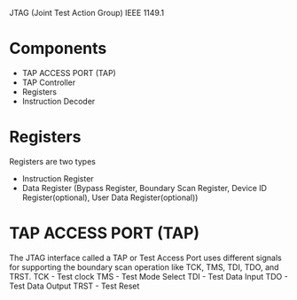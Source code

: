 JTAG (Joint Test Action Group) IEEE 1149.1

# Components
- TAP ACCESS PORT (TAP)
- TAP Controller
- Registers
- Instruction Decoder

# Registers
Registers are two types
- Instruction Register
- Data Register (Bypass Register, Boundary Scan Register, Device ID Register(optional), User Data Register(optional))

# TAP ACCESS PORT (TAP)
The JTAG interface called a TAP or Test Access Port uses different signals for supporting the boundary scan operation like TCK, TMS, TDI, TDO, and TRST.
TCK - Test clock
TMS - Test Mode Select
TDI - Test Data Input
TDO - Test Data Output
TRST - Test Reset

 

